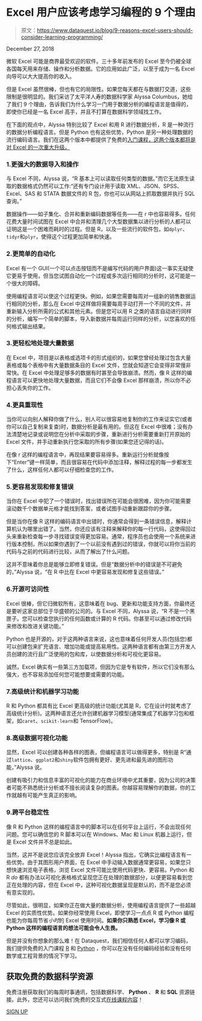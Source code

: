 # Excel 用户应该考虑学习编程的 9 个理由

> 原文：<https://www.dataquest.io/blog/9-reasons-excel-users-should-consider-learning-programming/>

December 27, 2018

微软 Excel 可能是商界最受欢迎的软件。三十多年前发布的 Excel 至今仍被全球各国每天用来存储、操作和分析数据。它的应用如此广泛，以至于成为一名 Excel 向导可以大大提高你的收入。

但是 Excel 虽然很棒，但也有它的局限性。如果您每天都在与数据打交道，这些限制是很明显的。我们采访了太平洋人寿的数据科学家 Alyssa Columbus，她给了我们 9 个理由，告诉我们为什么学习一门用于数据分析的编程语言是值得的，即使你已经是一名 Excel 高手，并且不打算在数据科学领域找工作。

在下面的观点中，Alyssa 特别比较了 Excel 和用 R 进行数据分析，R 是一种流行的数据分析编程语言。但是 Python 也有这些优势，Python 是另一种处理数据的流行编码语言。我们在这两个版本中都提供了免费的[入门课程，这两个版本都将是对 Excel 的一次重大升级。](https://www.dataquest.io/data-science-courses-directory/)

### 1.更强大的数据导入和操作

与 Excel 不同，Alyssa 说，“R 基本上可以读取任何类型的数据。”而它无法原生读取的数据格式仍然可以工作:“还有专门设计用于读取 XML、JSON、SPSS、Excel、SAS 和 STATA 数据文件的 R 包，你也可以从网站上抓取数据并执行 SQL 查询。”

数据操作——如子集化、合并和重新编码数据等任务——在 r 中也容易得多。任何花费大量时间试图在 Excel 中合并和清理几个大型数据集以进行分析的人都可以证明这是一个困难而耗时的过程。但是 R，以及一些流行的软件包，如`dplyr`、`tidyr`和`plyr`，使得这个过程更加简单和快速。

### 2.更简单的自动化

Excel 有一个 GUI(一个可以点击按钮而不是编写代码的用户界面)这一事实无疑使它更易于使用，但当您试图自动化一个过程或多次运行相同的分析时，这可能是一个很大的障碍。

使用编程语言可以使这个过程更快。例如，如果您需要每周对一组新的销售数据运行相同的分析，那么在 Excel 中这样做将需要每周手动打开一个不同的文件，并重新输入分析所需的公式和其他元素。但是您可以用 R 之类的语言自动进行同样的分析，编写一个简单的脚本，导入新数据并每周运行同样的分析，以您喜欢的任何格式输出结果。

### 3.更轻松地处理大量数据

在 Excel 中，项目是以表格或选项卡的形式组织的，如果您曾经处理过包含大量表格或每个表格中有大量数据条目的 Excel 文件，您就会知道它会变得非常慢非常快。在 Excel 中处理足够多的数据有时甚至会导致崩溃。然而，像 R 这样的编程语言可以更快地处理大量数据，而且它们不会像 Excel 那样崩溃，所以你不必担心丢失你的工作。

### 4.更具重现性

当你可以向别人解释你做了什么，别人可以很容易地复制你的工作来证实它(或者你可以自己复制来复查)时，数据分析是最有用的。但这在 Excel 中很难；没有办法清楚地记录或说明您在分析中采取的步骤，重新进行分析需要重新打开原始的 Excel 文件，并手动重新执行您采取的所有步骤(如果您还记得的话)。

在像 r 这样的编程语言中，再现结果要容易得多。重新运行分析就像按下“Enter”键一样简单，而且很容易在代码中添加注释，解释过程的每一步都发生了什么，这样任何人都可以仔细检查您的工作。

### 5.更容易发现和修复错误

当你在 Excel 中犯了一个错误时，找出错误所在可能会很困难，因为你可能需要滚动数千个数据单元格才能找到答案，或者试图手动重新跟踪你的步骤。

但是当你在像 R 这样的编码语言中出错时，你通常会得到一条错误信息，解释计算机认为哪里出错了。当然，你还应该有注释来解释你的每一行代码，这使得回过头来重新检查每一步寻找错误变得更加容易。通常，程序员也会使用一个系统来进行版本控制，所以如果你遇到了一个以前没有遇到过的错误，你就可以将你当前的代码与之前的代码进行比较，从而了解出了什么问题。

这并不意味着你总是能够立即修复错误。但是“数据分析中的错误是不可避免的，”Alyssa 说，“在 R 中比在 Excel 中更容易发现和修复这些错误。”

### 6.开源可访问性

Excel 很棒，但它归微软所有，这意味着在 bug、更新和功能支持方面，你最终还是要听这家总部位于华盛顿的公司的。与 Excel 不同，Alyssa 说，“R 不是一个黑匣子。您可以检查您执行的任何函数或计算的 R 代码。你甚至可以通过修改代码来修改和改进关键功能。”

Python 也是开源的，对于这两种语言来说，这也意味着任何开发人员(包括您)都可以创建包来扩充语言、增加功能或提高易用性。这两种语言都有由第三方开发人员创建的流行且广泛使用的包和库，以使数据分析和可视化更容易。

诚然，Excel 确实有一些第三方加载项，但因为它是专有软件，所以它们没有那么强大，也不容易添加任何您可能想要或需要的功能。

### 7.高级统计和机器学习功能

R 和 Python 都具有比 Excel 更高级的统计功能(尤其是 R，它在设计时就考虑了高级统计分析)。这两种语言还允许创建机器学习模型(通常集成了机器学习包和框架，如`caret`、`scikit-learn`和 TensorFlow)。

### 8.高级数据可视化功能

显然，Excel 可以创建各种各样的图表，但编程语言可以做得更多，特别是 R“通过`lattice`、`ggplot2`和`shiny`软件包拥有更好、更先进和最先进的图形功能，”Alyssa 说。

创建有吸引力和信息丰富的可视化的能力在商业环境中尤其重要，因为公司的决策者可能不熟悉统计分析或不擅长阅读复杂的图表。你越容易理解你的数据，你的工作就越有可能产生真正的影响。

### 9.跨平台稳定性

像 R 和 Python 这样的编程语言中的脚本可以在任何平台上运行，不会出现任何问题。您可以确信您的 R 脚本可以在 Windows、Mac 和 Linux 机器上运行，但是 Excel 文件并不总是如此。

当然，这并不是说您应该完全放弃 Excel！Alyssa 指出，它确实比编程语言有一些优势。由于其图形用户界面，在 Excel 中手动输入数据通常更容易，如果您只想快速浏览电子表格，浏览 Excel 文件可能比使用代码更快、更容易。Python 和 R *do* 都有办法以可视化表格格式呈现您正在处理的数据部分，以便更容易看到您正在处理的内容，但在 Excel 中，这种可视化数据呈现是默认的，而不是您必须有意实现的。

尽管如此，很明显，如果你正在做大量的数据分析，使用编程语言提供了一些超越 Excel 的实质性优势。如果你经常使用 Excel，即使学习一点点 R 或 Python 编程也能为你每周节省*小时*的 Excel 使用时间。**如果你只熟悉 Excel，学习像 R 或 Python 这样的编程语言的想法可能会令人生畏。**

但是并没有你想象的那么难！在 Dataquest，我们相信任何人都可以学习编码，我们提供免费的入门课程 [R](https://www.dataquest.io/course/introduction-to-data-analysis-in-r/) 和 [Python](https://www.dataquest.io/course/python-for-data-science-fundamentals/) ，你可以在没有任何编码经验和没有任何数学或工程背景的情况下学习。

## 获取免费的数据科学资源

免费注册获取我们的每周时事通讯，包括数据科学、 **Python** 、 **R** 和 **SQL** 资源链接。此外，您还可以访问我们免费的交互式[在线课程内容](/data-science-courses)！

[SIGN UP](https://app.dataquest.io/signup)